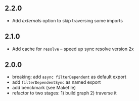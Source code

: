 ## 2.2.0

- Add _externals_ option to skip traversing some imports

## 2.1.0

- Add cache for `resolve` – speed up sync resolve version 2x

## 2.0.0

- breaking: add `async filterDependent` as default export
- add `filterDependentSync` as named export
- add benckmark (see Makefile)
- refactor to two stages: 1) build graph 2) traverse it
